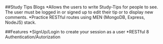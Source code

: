 ##Study Tips Blogs
*Allows the users to write Study-Tips for people to see. The user must be logged in or signed up to edit their tip or to display new comments.
*Practice RESTful routes using MEN (MongoDB, Express, NodeJS) stack.

##Features
 *SignUp/Login to create your session as a user
 *RESTful
8 Authentication/Autorization
